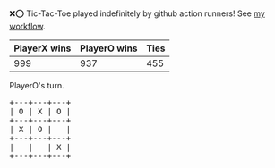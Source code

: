 :x::o: Tic-Tac-Toe played indefinitely by github action runners! See [my workflow](.github/workflows/play.yaml).

|PlayerX wins|PlayerO wins|Ties|
|-|-|-|
|999|937|455|

PlayerO's turn.

<pre>
+---+---+---+
| O | X | O |
+---+---+---+
| X | O |   |
+---+---+---+
|   |   | X |
+---+---+---+
</pre>